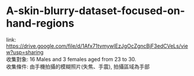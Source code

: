 # A-skin-blurry-dataset-focused-on-hand-regions


link: https://drive.google.com/file/d/1Afx71tvmywlEzJgOcZgncBjF3edCVeLs/view?usp=sharing  
收集對象: 16 Males and 3 females aged from 23 to 30.  
收集條件: 由手機拍攝的模糊照片(失焦、手震), 拍攝區域為手部  
